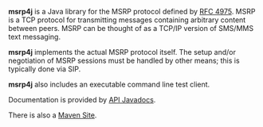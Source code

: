 **msrp4j** is a Java library for the MSRP protocol defined by [RFC 4975](https://tools.ietf.org/html/rfc4975). MSRP is a TCP protocol for transmitting messages containing arbitrary content between peers. MSRP can be thought of as a TCP/IP version of SMS/MMS text messaging.

**msrp4j** implements the actual MSRP protocol itself. The setup and/or negotiation of MSRP sessions must be handled by other means; this is typically done via SIP.

**msrp4j** also includes an executable command line test client.

Documentation is provided by [API Javadocs](http://archiecobbs.github.io/msrp4j/site/apidocs/index.html?org/dellroad/msrp/Msrp.html).

There is also a [Maven Site](http://archiecobbs.github.io/msrp4j/site/index.html).
